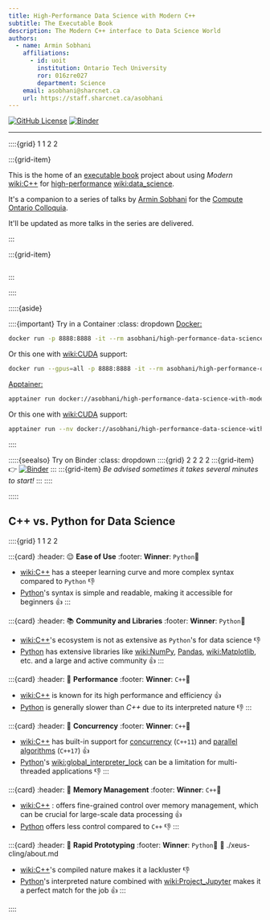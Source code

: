 ```yaml
---
title: High-Performance Data Science with Modern C++
subtitle: The Executable Book
description: The Modern C++ interface to Data Science World
authors:
  - name: Armin Sobhani
    affiliations:
      - id: uoit
        institution: Ontario Tech University
        ror: 016zre027
        department: Science
    email: asobhani@sharcnet.ca
    url: https://staff.sharcnet.ca/asobhani
---
```


[![GitHub License](https://img.shields.io/github/license/arminms/high-performance-data-science-with-modern-cpp?logo=github&logoColor=lightgrey&color=green)](https://github.com/arminms/high-performance-data-science-with-modern-cpp/blob/main/LICENSE)
[![Binder](https://mybinder.org/badge_logo.svg)](https://mybinder.org/v2/gh/arminms/high-performance-data-science-with-modern-cpp/HEAD?labpath=01-the-basics.ipynb)

---

::::{grid} 1 1 2 2

:::{grid-item}

This is the home of an [executable book](https://executablebooks.org/) project about using _Modern_ <wiki:C++> for [high-performance](wiki:High-performance_computing) <wiki:data_science>.

It's a companion to a series of talks by [Armin Sobhani](https://armin.sobhani.me) for the [Compute Ontario Colloquia](https://www.computeontario.ca/training-colloquia).

It'll be updated as more talks in the series are delivered.

:::

:::{grid-item}

```{image} ./images/qrcode.png
```

:::

::::

:::::{aside}

::::{important} Try in a Container
:class: dropdown
[Docker:](wiki:Docker_(software))
```bash
docker run -p 8888:8888 -it --rm asobhani/high-performance-data-science-with-modern-cpp
```
Or this one with <wiki:CUDA> support:
```bash
docker run --gpus=all -p 8888:8888 -it --rm asobhani/high-performance-data-science-with-modern-cpp:latest-cuda
```
[Apptainer:](wiki:Singularity_(software))
```bash
apptainer run docker://asobhani/high-performance-data-science-with-modern-cpp:latest
```
Or this one with <wiki:CUDA> support:
```bash
apptainer run --nv docker://asobhani/high-performance-data-science-with-modern-cpp:latest-cuda
```
::::

:::::{seealso} Try on Binder
:class: dropdown
::::{grid} 2 2 2 2
:::{grid-item}
👉   [![Binder](https://mybinder.org/badge_logo.svg)](https://mybinder.org/v2/gh/arminms/high-performance-data-science-with-modern-cpp/HEAD?labpath=01-the-basics.ipynb)
:::
:::{grid-item}
_Be advised sometimes it takes several minutes to start!_
:::
::::

:::::

## C++ vs. Python for Data Science

::::{grid} 1 1 2 2

:::{card}
:header: 😌 **Ease of Use** 
:footer: **Winner**: `Python`🥇

- <wiki:C++> has a steeper learning curve and more complex syntax compared to `Python` 👎
- [Python](wiki:Python_language)'s syntax is simple and readable, making it accessible for beginners 👍
:::

:::{card}
:header: 📚 **Community and Libraries** 
:footer: **Winner**: `Python`🥇

- <wiki:C++>'s ecosystem is not as extensive as `Python`'s for data science 👎
- [Python](wiki:Python_language) has extensive libraries like <wiki:NumPy>, [Pandas](wiki:Pandas_(software)), <wiki:Matplotlib>, etc. and a large and active community 👍
:::

:::{card}
:header: 🏃 **Performance** 
:footer: **Winner**: `C++`🥇

- <wiki:C++> is known for its high performance and efficiency 👍
- [Python](wiki:Python_language) is generally slower than _C++_ due to its interpreted nature 👎
:::

:::{card}
:header: 🔀 **Concurrency** 
:footer: **Winner**: `C++`🥇

- <wiki:C++> has built-in support for [concurrency](https://en.cppreference.com/w/cpp/thread) (`C++11`) and [parallel algorithms](https://en.cppreference.com/w/cpp/algorithm#Execution_policies) (`C++17`) 👍
- [Python](wiki:Python_language)'s <wiki:global_interpreter_lock> can be a limitation for multi-threaded applications 👎
:::

:::{card}
:header: 💼 **Memory Management** 
:footer: **Winner**: `C++`🥇

- <wiki:C++> : offers fine-grained control over memory management, which can be crucial for large-scale data processing 👍
- [Python](wiki:Python_language) offers less control compared to `C++` 👎
:::

:::{card}
:header: 💫 **Rapid Prototyping** 
:footer: **Winner**: `Python`🥇
:link: ./xeus-cling/about.md

- <wiki:C++>'s compiled nature makes it a lackluster 👎
- [Python](wiki:Python_language)'s interpreted nature combined with <wiki:Project_Jupyter> makes it a perfect match for the job 👍
:::


::::